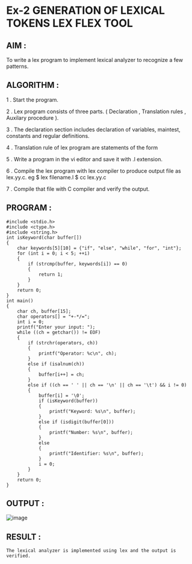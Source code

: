 # Ex-2 GENERATION OF LEXICAL TOKENS LEX FLEX TOOL

## AIM :

To write a lex program to implement lexical analyzer to recognize a few patterns.

## ALGORITHM :

1 . Start the program.

2 . Lex program consists of three parts. ( Declaration , Translation rules , Auxilary procedure ).

3 . The declaration section includes declaration of variables, maintest, constants and regular definitions.

4 . Translation rule of lex program are statements of the form    

5 . Write a program in the vi editor and save it with .l extension.

6 . Compile the lex program with lex compiler to produce output file as lex.yy.c. eg $ lex filename.l $ cc lex.yy.c

7 . Compile that file with C compiler and verify the output.


## PROGRAM :

```
#include <stdio.h>
#include <ctype.h>
#include <string.h>
int isKeyword(char buffer[]) 
{
    char keywords[5][10] = {"if", "else", "while", "for", "int"};
    for (int i = 0; i < 5; ++i)
    {
        if (strcmp(buffer, keywords[i]) == 0) 
        {
            return 1;
        }
    }
    return 0;
}
int main() 
{
    char ch, buffer[15];
    char operators[] = "+-*/=";
    int i = 0;
    printf("Enter your input: ");
    while ((ch = getchar()) != EOF) 
    {
        if (strchr(operators, ch))
        {
            printf("Operator: %c\n", ch);
        }
        else if (isalnum(ch))
        {
            buffer[i++] = ch;
        } 
        else if ((ch == ' ' || ch == '\n' || ch == '\t') && i != 0) 
        {
            buffer[i] = '\0';
            if (isKeyword(buffer))
            {
                printf("Keyword: %s\n", buffer);
            }
            else if (isdigit(buffer[0])) 
            {
                printf("Number: %s\n", buffer);
            } 
            else 
            {
                printf("Identifier: %s\n", buffer);
            }
            i = 0;
        }
    }
    return 0;
}
```

## OUTPUT :

![image](https://github.com/user-attachments/assets/ca09899c-105c-41b9-a4f2-fac86c643464)


## RESULT :


    The lexical analyzer is implemented using lex and the output is verified.
